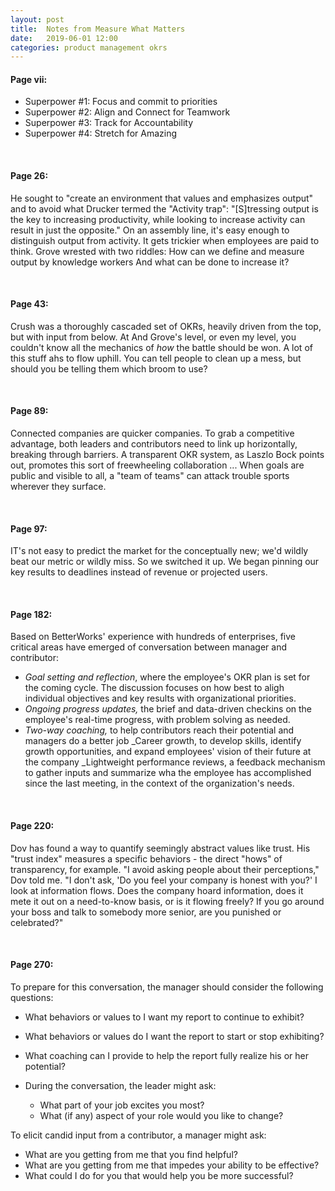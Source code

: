 ```yaml
---
layout: post
title:  Notes from Measure What Matters
date:   2019-06-01 12:00
categories: product management okrs
---
```

 #### Page vii: ###

 * Superpower #1: Focus and commit to priorities
 * Superpower #2: Align and Connect for Teamwork
 * Superpower #3: Track for Accountability
 * Superpower #4: Stretch for Amazing

<br>

#### Page 26: ###
He sought to "create an environment that values and emphasizes output" and to avoid what Drucker termed the "Activity trap": "[S]tressing output is the key to increasing productivity, while looking to increase activity can result in just the opposite." On an assembly line, it's easy enough to distinguish output from activity. It gets trickier when employees are paid to think. Grove wrested with two riddles: How can we define and measure output by knowledge workers And what can be done to increase it?

<br>

#### Page 43: ###
Crush was a thoroughly cascaded set of OKRs, heavily driven from the top, but with input from below. At And Grove's level, or even my level, you couldn't know all the mechanics of _how_ the battle should be won. A lot of this stuff ahs to flow uphill. You can tell people to clean up a mess, but should you be telling them which broom to use?

<br>

#### Page 89: ###
Connected companies are quicker companies. To grab a competitive advantage, both leaders and contributors need to link up horizontally, breaking through barriers. A transparent OKR system, as Laszlo Bock points out, promotes this sort of freewheeling collaboration ... When goals are public and visible to all, a "team of teams" can attack trouble sports wherever they surface.

<br>

#### Page 97: ###

IT's not easy to predict the market for the conceptually new; we'd wildly beat our metric or wildly miss. So we switched it up. We began pinning our key results to deadlines instead of revenue or projected users.

<br>

#### Page 182: ###

Based on BetterWorks' experience with hundreds of enterprises, five critical areas have emerged of conversation between manager and contributor:

* _Goal setting and reflection_, where the employee's OKR plan is set for the coming cycle. The discussion focuses on how best to aligh individual objectives and key results with organizational priorities.
* _Ongoing progress updates,_ the brief and data-driven checkins on the employee's real-time progress, with problem solving as needed. 
* _Two-way coaching,_ to help contributors reach their potential and managers do a better job
_Career growth, to develop skills, identify growth opportunities, and expand employees' vision of their future at the company
_Lightweight performance reviews, a feedback mechanism to gather inputs and summarize wha the employee has accomplished since the last meeting, in the context of the organization's needs. 

<br>

#### Page 220: ###

Dov has found a way to quantify seemingly abstract values like trust. His "trust index" measures a specific behaviors - the direct "hows" of transparency, for example. "I avoid asking people about their perceptions," Dov told me. "I don't ask, 'Do you feel your company is honest with you?' I look at information flows. Does the company hoard information, does it mete it out on a need-to-know basis, or is it flowing freely? If you go around your boss and talk to somebody more senior, are you punished or celebrated?"

<br>

#### Page 270: ###

To prepare for this conversation, the manager should consider the following questions:
* What behaviors or values to I want my report to continue to exhibit?
* What behaviors or values do I want the report to start or stop exhibiting?
* What coaching can I provide to help the report fully realize his or her potential?
* During the conversation, the leader might ask:

  * What part of your job excites you most?
  * What (if any) aspect of your role would you like to change?

To elicit candid input from a contributor, a manager might ask:
* What are you getting from me that you find helpful?
* What are you getting from me that impedes your ability to be effective?
* What could I do for you that would help you be more successful?

<br>